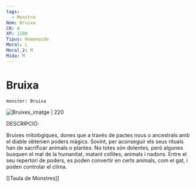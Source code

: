 ```yaml
---
tags:
  - Monstre
Nom: Bruixa
CR: 4
XP: 1100
Tipus: Humanoide
Moral: L
Moral_2: M
Mida: M
---
```

# Bruixa

```statblock
monster: Bruixa
```

![Bruixes_imatge | 220](https://mhcat.cat/var/mhc/storage/images/inici2/exposicions/exposicions_en_linia/per_bruixa_i_metzinera2/per_bruixa_i_metzinera/la_bruixeria_i_la_magia_en_l_epoca_medieval/galeria_d_imatges/node_27300/gravat_de_lamiis_et_pithonycis_mulieribus5/345090-2-cat-ES/gravat_de_lamiis_et_pithonycis_mulieribus.jpg)

DESCRIPCIÓ: 

Bruixes mitològiques, dones que a través de pactes nous o ancestrals amb el diable obtenien poders màgics. Sovint, per aconseguir els seus rituals han de sacrificar animals o plantes. No totes són dolentes, però algunes busquen el mal de la humanitat, matant collites, animals i nadons. Entre el seu repertori de poders, es poden convertir en certs animals, com el gat, i poden controlar el clima.

[[Taula de Monstres]]